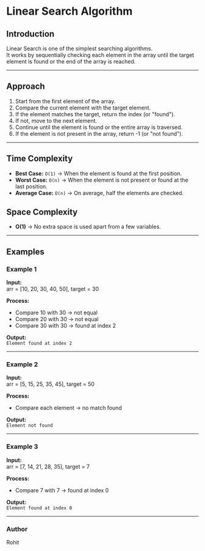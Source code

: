 # Linear Search Algorithm

## Introduction
Linear Search is one of the simplest searching algorithms.  
It works by sequentially checking each element in the array until the target element is found or the end of the array is reached.

---

## Approach
1. Start from the first element of the array.
2. Compare the current element with the target element.
3. If the element matches the target, return the index (or "found").
4. If not, move to the next element.
5. Continue until the element is found or the entire array is traversed.
6. If the element is not present in the array, return -1 (or "not found").

---

## Time Complexity
- **Best Case:** `O(1)` → When the element is found at the first position.
- **Worst Case:** `O(n)` → When the element is not present or found at the last position.
- **Average Case:** `O(n)` → On average, half the elements are checked.

## Space Complexity
- **O(1)** → No extra space is used apart from a few variables.
---
## Examples

### Example 1
**Input:**  
arr = [10, 20, 30, 40, 50], target = 30  

**Process:**  
- Compare 10 with 30 → not equal  
- Compare 20 with 30 → not equal  
- Compare 30 with 30 → found at index 2  

**Output:**  
`Element found at index 2`

---

### Example 2
**Input:**  
arr = [5, 15, 25, 35, 45], target = 50  

**Process:**  
- Compare each element → no match found  

**Output:**  
`Element not found`

---

### Example 3
**Input:**  
arr = [7, 14, 21, 28, 35], target = 7  

**Process:**  
- Compare 7 with 7 → found at index 0  

**Output:**  
`Element found at index 0`

---

### Author 
Rohit

